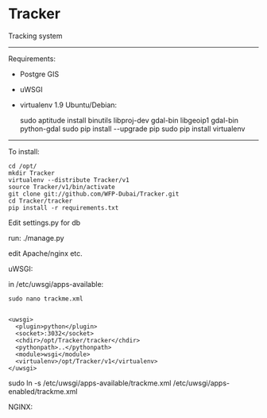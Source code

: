 Tracker
=======

Tracking system
***
Requirements:

* Postgre GIS
* uWSGI
* virtualenv 1.9
Ubuntu/Debian:


    sudo aptitude install binutils libproj-dev gdal-bin libgeoip1 gdal-bin python-gdal 
    sudo pip install --upgrade pip
    sudo pip install virtualenv

****
To install:


    cd /opt/
    mkdir Tracker
    virtualenv --distribute Tracker/v1
    source Tracker/v1/bin/activate
    git clone git://github.com/WFP-Dubai/Tracker.git
    cd Tracker/tracker
    pip install -r requirements.txt

Edit settings.py for db

run:
    ./manage.py

edit Apache/nginx etc.

uWSGI:

in /etc/uwsgi/apps-available:


    sudo nano trackme.xml


    <uwsgi>
      <plugin>python</plugin>
      <socket>:3032</socket>
      <chdir>/opt/Tracker/tracker</chdir>
      <pythonpath>..</pythonpath>
      <module>wsgi</module>
      <virtualenv>/opt/Tracker/v1</virtualenv>
    </uwsgi>

sudo ln -s /etc/uwsgi/apps-available/trackme.xml /etc/uwsgi/apps-enabled/trackme.xml

NGINX:
